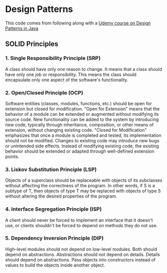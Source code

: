 # Design Patterns

This code comes from following along with a 
[Udemy course on Design Patterns in Java](https://www.udemy.com/course/design-patterns-in-java-concepts-hands-on-projects)

## SOLID Principles

### 1. Single Responsibility Principle (SRP)
A class should have only one reason to change. It means that a class should have only one job or responsibility.
This means the class should encapsulate only one aspect of the software's functionality.

### 2. Open/Closed Principle (OCP)
Software entities (classes, modules, functions, etc.) should be open for extension but closed for modification. 
"Open for Extension" means that the behavior of a module can be extended or augmented without modifying its source code.
New functionality can be added to the system by introducing new code, typically through inheritance, composition, or 
other means of extension, without changing existing code.
"Closed for Modification" emphasizes that once a module is completed and tested, its implementation should not be 
modified. Changes to existing code may introduce new bugs or unintended side effects. Instead of modifying existing 
code, the existing behavior should be extended or adapted through well-defined extension points.

### 3. Liskov Substitution Principle (LSP)
Objects of a superclass should be replaceable with objects of its subclasses without affecting the correctness of the 
program. In other words, if S is a subtype of T, then objects of type T may be replaced with objects of type S without 
altering the desired properties of the program.

### 4. Interface Segregation Principle (ISP)
A client should never be forced to implement an interface that it doesn't use, or clients shouldn't be forced to depend 
on methods they do not use. 

### 5. Dependency Inversion Principle (DIP)
High-level modules should not depend on low-level modules. Both should depend on abstractions. Abstractions should not 
depend on details. Details should depend on abstractions. Pass objects into constructors instead of values to build the 
objects inside another object.
